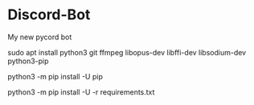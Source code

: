 # Discord-Bot
My new pycord bot

sudo apt install python3 git ffmpeg libopus-dev libffi-dev libsodium-dev python3-pip

python3 -m pip install -U pip

python3 -m pip install -U -r requirements.txt